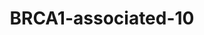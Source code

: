 ---
title: BRCA1-associated-10
layout: osd-exhibit
paper: config-mehta-2020
figure: BRCA1-associated-10
---